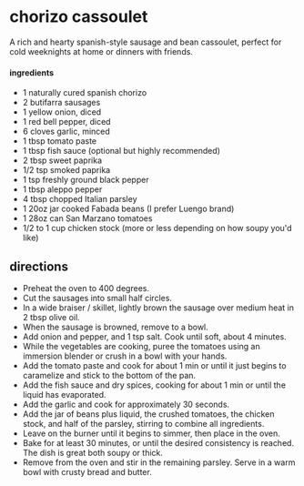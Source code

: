 # chorizo cassoulet
A rich and hearty spanish-style sausage and bean cassoulet, perfect for cold
weeknights at home or dinners with friends.

#### ingredients
- 1 naturally cured spanish chorizo
- 2 butifarra sausages
- 1 yellow onion, diced
- 1 red bell pepper, diced
- 6 cloves garlic, minced
- 1 tbsp tomato paste
- 1 tbsp fish sauce (optional but highly recommended)
- 2 tbsp sweet paprika
- 1/2 tsp smoked paprika
- 1 tsp freshly ground black pepper
- 1 tbsp aleppo pepper
- 4 tbsp chopped Italian parsley
- 1 20oz jar cooked Fabada beans (I prefer Luengo brand)
- 1 28oz can San Marzano tomatoes
- 1/2 to 1 cup chicken stock (more or less depending on how soupy you'd like)

## directions
- Preheat the oven to 400 degrees.
- Cut the sausages into small half circles.
- In a wide braiser / skillet, lightly brown the sausage over medium heat in 2 tbsp olive oil.
- When the sausage is browned, remove to a bowl.
- Add onion and pepper, and 1 tsp salt. Cook until soft, about 4 minutes.
- While the vegetables are cooking, puree the tomatoes using an immersion
  blender or crush in a bowl with your hands.
- Add the tomato paste and cook for about 1 min or until it just begins to
  caramelize and stick to the bottom of the pan.
- Add the fish sauce and dry spices, cooking for about 1 min or until the liquid
  has evaporated.
- Add the garlic and cook for approximately 30 seconds.
- Add the jar of beans plus liquid, the crushed tomatoes, the chicken stock, and
  half of the parsley, stirring to combine all ingredients.
- Leave on the burner until it begins to simmer, then place in the oven.
- Bake for at least 30 minutes, or until the desired consistency is reached. The
  dish is great both soupy or thick.
- Remove from the oven and stir in the remaining parsley. Serve in a warm bowl
  with crusty bread and butter.

